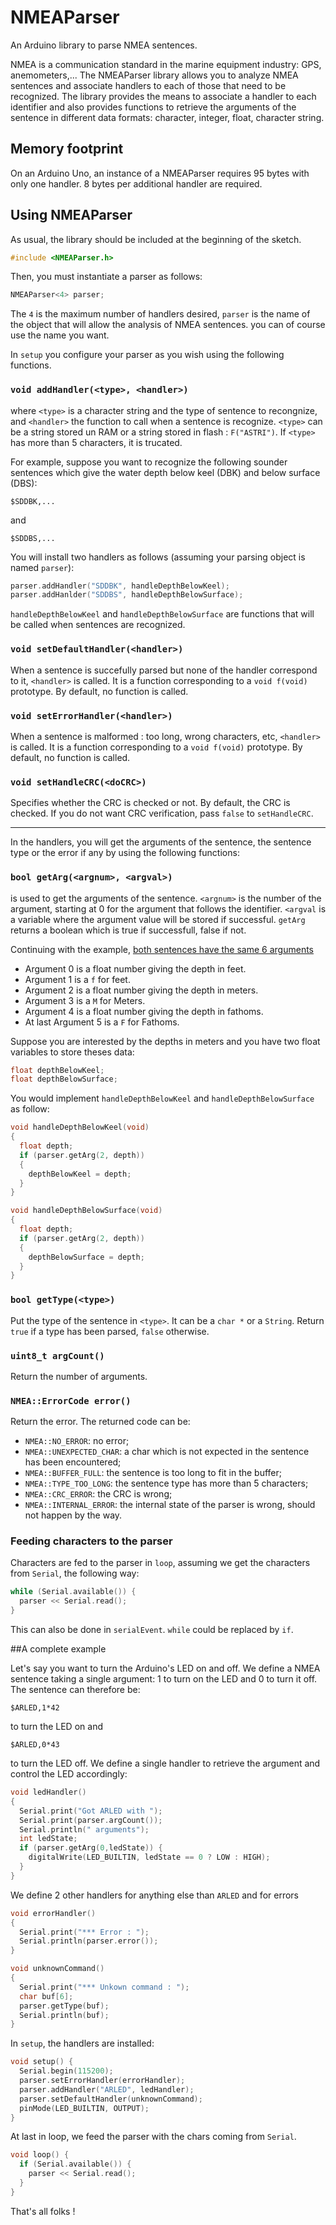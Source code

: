 # NMEAParser

An Arduino library to parse NMEA sentences.

NMEA is a communication standard in the marine equipment industry: GPS, anemometers,... The NMEAParser library allows you to analyze NMEA sentences and associate handlers to each of those that need to be recognized. The library provides the means to associate a handler to each identifier and also provides functions to retrieve the arguments of the sentence in different data formats: character, integer, float, character string.

## Memory footprint

On an Arduino Uno, an instance of a NMEAParser requires 95 bytes with only one handler. 8 bytes per additional handler are required. 

## Using NMEAParser

As usual, the library should be included at the beginning of the sketch.

```C++
#include <NMEAParser.h>
```

Then, you must instantiate a parser as follows:

```C++
NMEAParser<4> parser;
```

The ```4``` is the maximum number of handlers desired, ```parser``` is the name of the object that will allow the analysis of NMEA sentences. you can of course use the name you want.

In ```setup``` you configure your parser as you wish using the following functions.

### ```void addHandler(<type>, <handler>)```

where ```<type>``` is a character string and the type of sentence to recongnize, and ```<handler>``` the function to call when a sentence is recognize. ```<type>``` can be a string stored un RAM or a string stored in flash : ```F("ASTRI")```. If ```<type>``` has more than 5 characters, it is trucated. 

For example, suppose you want to recognize the following sounder sentences which give the water depth below keel (DBK) and below surface (DBS):

```
$SDDBK,...
```

and

```
$SDDBS,...
```

You will install two handlers as follows (assuming your parsing object is named ```parser```):

```C++
parser.addHandler("SDDBK", handleDepthBelowKeel);
parser.addHanlder("SDDBS", handleDepthBelowSurface);
```

```handleDepthBelowKeel``` and ```handleDepthBelowSurface``` are functions that will be called when sentences are recognized.

### ```void setDefaultHandler(<handler>)```

When a sentence is succefully parsed but none of the handler correspond to it, ```<handler>``` is called. It is a function corresponding to a ```void f(void)``` prototype.  By default, no function is called.

### ```void setErrorHandler(<handler>)```

When a sentence is malformed : too long, wrong characters, etc, ```<handler>``` is called. It is a function corresponding to a ```void f(void)``` prototype.  By default, no function is called.

### ```void setHandleCRC(<doCRC>)```

Specifies whether the CRC is checked or not. By default, the CRC is checked. If you do not want CRC verification, pass ```false``` to ```setHandleCRC```.

---
In the handlers, you will get the arguments of the sentence, the sentence type or the error if any by using the following functions:

### ```bool getArg(<argnum>, <argval>)```

is used to get the arguments of the sentence. ```<argnum>``` is the number of the argument, starting at 0 for the argument that follows the identifier. ```<argval``` is a variable where the argument value will be stored if successful. ```getArg``` returns a boolean which is true if successfull, false if not.

Continuing with the example, [both sentences have the same 6 arguments](https://gpsd.gitlab.io/gpsd/NMEA.html#_dbk_depth_below_keel)  

* Argument 0 is a float number giving the depth in feet.
* Argument 1 is a ```f``` for feet.
* Argument 2 is a float number giving the depth in meters.
* Argument 3 is a ```M``` for Meters.
* Argument 4 is a float number giving the depth in fathoms.
* At last Argument  5 is a ```F``` for Fathoms.

Suppose you are interested by the depths in meters and you have two float variables to store theses data:

```C++
float depthBelowKeel;
float depthBelowSurface;
```

You would implement ```handleDepthBelowKeel``` and ```handleDepthBelowSurface``` as follow:

```C++
void handleDepthBelowKeel(void)
{
  float depth;
  if (parser.getArg(2, depth))
  {
    depthBelowKeel = depth;
  }
}

void handleDepthBelowSurface(void)
{
  float depth;
  if (parser.getArg(2, depth))
  {
    depthBelowSurface = depth;
  }
}
```

### ```bool getType(<type>)```

Put the type of the sentence in ```<type>```. It can be a ```char *``` or a ```String```. Return ```true``` if a type has been parsed, ```false``` otherwise.

### ```uint8_t argCount()```

Return the number of arguments.

### ```NMEA::ErrorCode error()```

Return the error. The returned code can be:

* ```NMEA::NO_ERROR```: no error;
* ```NMEA::UNEXPECTED_CHAR```: a char which is not expected in the sentence has been encountered;
* ```NMEA::BUFFER_FULL```: the sentence is too long to fit in the buffer; 
* ```NMEA::TYPE_TOO_LONG```: the sentence type has more than 5 characters;
* ```NMEA::CRC_ERROR```: the CRC is wrong;
* ```NMEA::INTERNAL_ERROR```: the internal state of the parser is wrong, should not happen by the way.

### Feeding characters to the parser

Characters are fed to the parser in ```loop```, assuming we get the characters from ```Serial```, the following way:

```C++
while (Serial.available()) {
  parser << Serial.read();
}
```

This can also be done in ```serialEvent```. ```while``` could be replaced by ```if```.

##A complete example

Let's say you want to turn the Arduino's LED on and off. We define a NMEA sentence taking a single argument: 1 to turn on the LED and 0 to turn it off. The sentence can therefore be:

```
$ARLED,1*42
```

to turn the LED on and

```
$ARLED,0*43
```

to turn the LED off. We define a single handler to retrieve the argument and control the LED accordingly:

```C++
void ledHandler()
{
  Serial.print("Got ARLED with ");
  Serial.print(parser.argCount());
  Serial.println(" arguments");
  int ledState;
  if (parser.getArg(0,ledState)) {
    digitalWrite(LED_BUILTIN, ledState == 0 ? LOW : HIGH);
  }
}
```

We define 2 other handlers for anything else than ```ARLED``` and for errors

```C++
void errorHandler()
{
  Serial.print("*** Error : ");
  Serial.println(parser.error()); 
}

void unknownCommand()
{
  Serial.print("*** Unkown command : ");
  char buf[6];
  parser.getType(buf);
  Serial.println(buf);
}
```

In ```setup```, the handlers are installed:

```C++
void setup() {
  Serial.begin(115200);
  parser.setErrorHandler(errorHandler);
  parser.addHandler("ARLED", ledHandler);
  parser.setDefaultHandler(unknownCommand);
  pinMode(LED_BUILTIN, OUTPUT);
}
```

At last in loop, we feed the parser with the chars coming from ```Serial```.

```C++
void loop() {
  if (Serial.available()) {
    parser << Serial.read();
  }
}
```

That's all folks !
